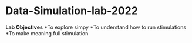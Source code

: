 # Data-Simulation-lab-2022
**Lab Objectives**
   *To explore simpy
   *To understand how to run stimulations 
   *To make meaning full stimulation  
